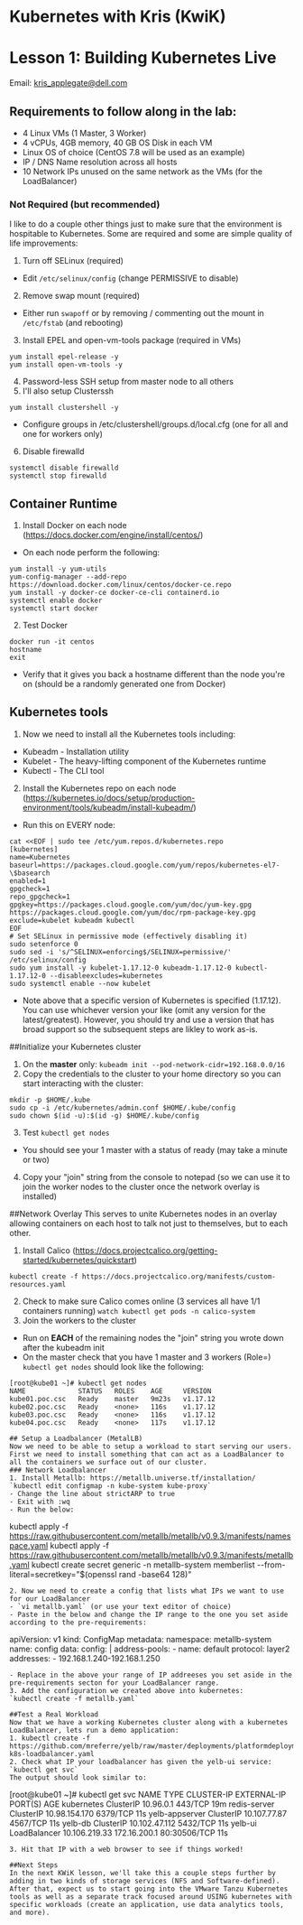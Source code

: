 # Kubernetes with Kris (KwiK)
# Lesson 1: Building Kubernetes Live
Email: kris_applegate@dell.com
## Requirements to follow along in the lab:
- 4 Linux VMs (1 Master, 3 Worker)
- 4 vCPUs, 4GB memory, 40 GB OS Disk in each VM
- Linux OS of choice (CentOS 7.8 will be used as an example)
- IP / DNS Name resolution across all hosts
- 10 Network IPs unused on the same network as the VMs (for the LoadBalancer)

### Not Required (but recommended)
I like to do a couple other things just to make sure that the environment is hospitable to Kubernetes. Some are required and some are simple quality of life improvements:
1. Turn off SELinux (required)
- Edit `/etc/selinux/config` (change PERMISSIVE to disable)
2. Remove swap mount (required)
- Either run `swapoff` or by removing / commenting out the mount in `/etc/fstab` (and rebooting)
3. Install EPEL and open-vm-tools package (required in VMs)
``` 
yum install epel-release -y
yum install open-vm-tools -y
```
4. Password-less SSH setup from master node to all others
5. I'll also setup Clusterssh
```
yum install clustershell -y
```
- Configure groups in /etc/clustershell/groups.d/local.cfg (one for all and one for workers only)
6. Disable firewalld
```
systemctl disable firewalld
systemctl stop firewalld
```

## Container Runtime
1. Install Docker on each node (https://docs.docker.com/engine/install/centos/)
- On each node perform the following:

```
yum install -y yum-utils
yum-config-manager --add-repo https://download.docker.com/linux/centos/docker-ce.repo
yum install -y docker-ce docker-ce-cli containerd.io
systemctl enable docker 
systemctl start docker
```
2. Test Docker
```
docker run -it centos
hostname
exit
```
- Verify that it gives you back a hostname different than the node you're on (should be a randomly generated one from Docker)

## Kubernetes tools
1. Now we need to install all the Kubernetes tools including:
- Kubeadm - Installation utility
- Kubelet - The heavy-lifting component of the Kubernetes runtime
- Kubectl - The CLI tool
2. Install the Kubernetes repo on each node (https://kubernetes.io/docs/setup/production-environment/tools/kubeadm/install-kubeadm/)
- Run this on EVERY node:
```
cat <<EOF | sudo tee /etc/yum.repos.d/kubernetes.repo
[kubernetes]
name=Kubernetes
baseurl=https://packages.cloud.google.com/yum/repos/kubernetes-el7-\$basearch
enabled=1
gpgcheck=1
repo_gpgcheck=1
gpgkey=https://packages.cloud.google.com/yum/doc/yum-key.gpg https://packages.cloud.google.com/yum/doc/rpm-package-key.gpg
exclude=kubelet kubeadm kubectl
EOF
# Set SELinux in permissive mode (effectively disabling it)
sudo setenforce 0
sudo sed -i 's/^SELINUX=enforcing$/SELINUX=permissive/' /etc/selinux/config
sudo yum install -y kubelet-1.17.12-0 kubeadm-1.17.12-0 kubectl-1.17.12-0 --disableexcludes=kubernetes
sudo systemctl enable --now kubelet
```
- Note above that a specific version of Kubernetes is specified (1.17.12). You can use whichever version your like (omit any version for the latest/greatest). However, you should try and use a version that has broad support so the subsequent steps are likley to work as-is.

##Initialize your Kubernetes cluster
1. On the **master** only:
`kubeadm init --pod-network-cidr=192.168.0.0/16`
2. Copy the credentials to the cluster to your home directory so you can start interacting with the cluster:
```
mkdir -p $HOME/.kube
sudo cp -i /etc/kubernetes/admin.conf $HOME/.kube/config
sudo chown $(id -u):$(id -g) $HOME/.kube/config
```
3. Test
`kubectl get nodes`
- You should see your 1 master with a status of ready (may take a minute or two)
4. Copy your "join" string from the console to notepad (so we can use it to join the worker nodes to the cluster once the network overlay is installed)
	
##Network Overlay
This serves to unite Kubernetes nodes in an overlay allowing containers on each host to talk not just to themselves, but to each other.
1. Install Calico (https://docs.projectcalico.org/getting-started/kubernetes/quickstart)
```kubectl create -f https://docs.projectcalico.org/manifests/tigera-operator.yaml
kubectl create -f https://docs.projectcalico.org/manifests/custom-resources.yaml
```
2. Check to make sure Calico comes online (3 services all have 1/1 containers running)
`watch kubectl get pods -n calico-system`
3. Join the workers to the cluster
- Run on **EACH** of the remaining nodes the "join" string you wrote down after the kubeadm init
- On the master check that you have 1 master and 3 workers (Role=<none>)
`kubectl get nodes` should look like the following:
```
[root@kube01 ~]# kubectl get nodes
NAME             STATUS   ROLES    AGE     VERSION
kube01.poc.csc   Ready    master   9m23s   v1.17.12
kube02.poc.csc   Ready    <none>   116s    v1.17.12
kube03.poc.csc   Ready    <none>   116s    v1.17.12
kube04.poc.csc   Ready    <none>   117s    v1.17.12

## Setup a Loadbalancer (MetalLB)
Now we need to be able to setup a workload to start serving our users. First we need to install something that can act as a LoadBalancer to all the containers we surface out of our cluster.
### Network Loadbalancer
1. Install Metallb: https://metallb.universe.tf/installation/
`kubectl edit configmap -n kube-system kube-proxy`
- Change the line about strictARP to true
- Exit with :wq
- Run the below:
```
kubectl apply -f https://raw.githubusercontent.com/metallb/metallb/v0.9.3/manifests/namespace.yaml
kubectl apply -f https://raw.githubusercontent.com/metallb/metallb/v0.9.3/manifests/metallb.yaml
kubectl create secret generic -n metallb-system memberlist --from-literal=secretkey="$(openssl rand -base64 128)"
```
2. Now we need to create a config that lists what IPs we want to use for our LoadBalancer
- `vi metallb.yaml` (or use your text editor of choice)
- Paste in the below and change the IP range to the one you set aside according to the pre-requirements:
```
apiVersion: v1
kind: ConfigMap
metadata:
  namespace: metallb-system
  name: config
data:
  config: |
    address-pools:
    - name: default
      protocol: layer2
      addresses:
      - 192.168.1.240-192.168.1.250
```
- Replace in the above your range of IP addreeses you set aside in the pre-requirements secton for your LoadBalancer range.
3. Add the configuration we created above into kubernetes:
`kubectl create -f metallb.yaml`

##Test a Real Workload
Now that we have a working Kubernetes cluster along with a kubernetes LoadBalancer, lets run a demo application:
1. kubectl create -f https://github.com/mreferre/yelb/raw/master/deployments/platformdeployment/Kubernetes/yaml/yelb-k8s-loadbalancer.yaml
2. Check what IP your loadbalancer has given the yelb-ui service:
`kubectl get svc`
The output should look similar to:
```
[root@kube01 ~]# kubectl get svc
NAME             TYPE           CLUSTER-IP      EXTERNAL-IP    PORT(S)        AGE
kubernetes       ClusterIP      10.96.0.1       <none>         443/TCP        19m
redis-server     ClusterIP      10.98.154.170   <none>         6379/TCP       11s
yelb-appserver   ClusterIP      10.107.77.87    <none>         4567/TCP       11s
yelb-db          ClusterIP      10.102.47.112   <none>         5432/TCP       11s
yelb-ui          LoadBalancer   10.106.219.33   172.16.200.1   80:30506/TCP   11s
```
3. Hit that IP with a web browser to see if things worked!

##Next Steps
In the next KWiK lesson, we'll take this a couple steps further by adding in two kinds of storage services (NFS and Software-defined). After that, expect us to start going into the VMware Tanzu Kubernetes tools as well as a separate track focused around USING kubernetes with specific workloads (create an application, use data analytics tools, and more). 
